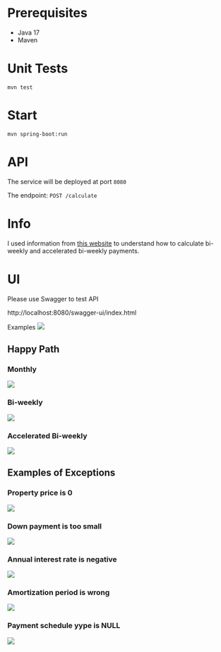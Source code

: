 # Prerequisites
- Java 17 
- Maven

# Unit Tests
`mvn test`

# Start
`mvn spring-boot:run`

# API
The service will be deployed at port `8080`

The endpoint: `POST /calculate`

# Info
I used information from [this website](https://www.ratehub.ca/mortgage-payment-options) to understand how to calculate bi-weekly and accelerated bi-weekly payments.

# UI
Please use Swagger to test API

http://localhost:8080/swagger-ui/index.html

Examples
![](./images/UI.png)

## Happy Path
### Monthly
![](./images/monthly.png)

### Bi-weekly
![](./images/biweekly.png)

### Accelerated Bi-weekly
![](./images/accelerated_biweekly.png)

## Examples of Exceptions
### Property price is 0
![](./images/error_zero.png)
### Down payment is too small
![](./images/error_small_downpayment.png)
### Annual interest rate is negative
![](./images/error_negative.png)
### Amortization period is wrong
![](./images/error_wrong_period.png)
### Payment schedule yype is NULL
![](./images/error_null.png)

